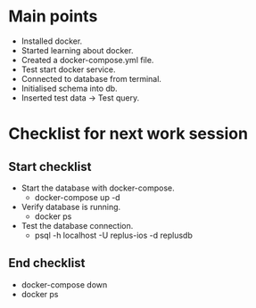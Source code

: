 # Main points

- Installed docker.
- Started learning about docker.
- Created a docker-compose.yml file.
- Test start docker service.
- Connected to database from terminal.
- Initialised schema into db.
- Inserted test data → Test query.

# Checklist for next work session

## Start checklist

- Start the database with docker-compose.
    - docker-compose up -d
- Verify database is running.
    - docker ps
- Test the database connection.
    - psql -h localhost -U replus-ios -d replusdb

## End checklist

- docker-compose down
- docker ps